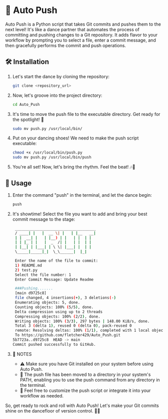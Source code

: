 # 🚀 Auto Push

Auto Push is a Python script that takes Git commits and pushes them to the next level! It's like a dance partner that automates the process of committing and pushing changes to a Git repository. It adds flavor to your workflow by prompting you to select a file, enter a commit message, and then gracefully performs the commit and push operations.

## 🛠️ Installation

1. Let's start the dance by cloning the repository:

   ```bash
   git clone <repository_url>
   
2. Now, let's groove into the project directory:

   ```bash
   cd Auto_Push
   
3. It's time to move the push file to the executable directory. Get ready for the spotlight! 💃

   ```bash
   sudo mv push.py /usr/local/bin/
   
4. Put on your dancing shoes! We need to make the push script executable:

   ```bash
   chmod +x /usr/local/bin/push.py
   sudo mv push.py /usr/local/bin/push
   
5. You're all set! Now, let's bring the rhythm. Feel the beat! 🎶🕺

## 💃 Usage

1. Enter the command "push" in the terminal, and let the dance begin:

   ```bash
   push

2. It's showtime! Select the file you want to add and bring your best commit message to the stage:

   ```bash
    ____________________________________
    / ____| |   |  __ \| |   | |__   __|
    | |  __| |   | |__) | |   | |  | |   
    | | |_ | |   |  _  /| |   | |  | |   
    | |__| | |___| | \ \| |___| |  | |   
    \_____|_____|_|  \_\______|  |_|   

    Enter the name of the file to commit:
    1) README.md
    2) test.py
    Select the file number: 1
    Enter Commit Message: Update Readme

    ###Pushing.......
    [main d9725c8] 
    file changed, 4 insertions(+), 3 deletions(-)
    Enumerating objects: 5, done.
    Counting objects: 100% (5/5), done.
    Delta compression using up to 2 threads
    Compressing objects: 100% (2/2), done.
    Writing objects: 100% (3/3), 297 bytes | 148.00 KiB/s, done.
    Total 3 (delta 1), reused 0 (delta 0), pack-reused 0
    remote: Resolving deltas: 100% (1/1), completed with 1 local object.
    To https://github.com/fletcher429/Auto_Push.git
   5b7723a..d9725c8  HEAD -> main
   Commit pushed successfully to GitHub.

3. 📝 NOTES

   - ⚠️ Make sure you have Git installed on your system before using Auto Push.
   - 📁 The push file has been moved to a directory in your system's PATH, enabling you to use the push command from any directory in the terminal.
   - 🧩 Feel free to customize the push script or integrate it into your workflow as needed.

So, get ready to rock and roll with Auto Push! Let's make your Git commits shine on the dancefloor of version control. 🎉🚀

